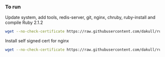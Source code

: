 ### To run

Update system, add tools, redis-server, git, nginx, chruby, ruby-install and compile Ruby 2.1.2

```sh
wget --no-check-certificate https://raw.githubusercontent.com/dakull/ruby-drone/master/railsready.sh && bash railsready.sh
```

Install self signed cert for nginx

```sh
wget --no-check-certificate https://raw.githubusercontent.com/dakull/ruby-drone/master/selfsignedready.sh && bash selfsignedready.sh
```
